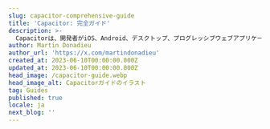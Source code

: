 ```yaml
---
slug: capacitor-comprehensive-guide
title: 'Capacitor: 完全ガイド'
description: >-
  Capacitorは、開発者がiOS、Android、デスクトップ、プログレッシブウェブアプリケーションを、単一の標準化されたウェブコードベースを使用して作成できる強力なツールです。この包括的なガイドでCapacitorについて知っておくべきことすべてを学びましょう。
author: Martin Donadieu
author_url: 'https://x.com/martindonadieu'
created_at: 2023-06-10T00:00:00.000Z
updated_at: 2023-06-10T00:00:00.000Z
head_image: /capacitor-guide.webp
head_image_alt: Capacitorガイドのイラスト
tag: Guides
published: true
locale: ja
next_blog: ''
---
```


